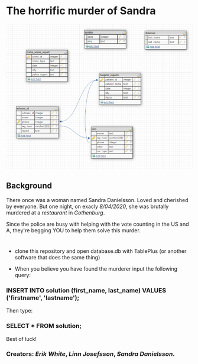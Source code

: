 # **The horrific murder of Sandra**

<img src="https://github.com/nausea87/SQL/blob/main/satupd.png">

## Background

There once was a woman named Sandra Danielsson. Loved and cherished
by everyone. But one night, on exacly _8/04/2020_, she was brutally murdered at a
_restaurant_ in _Gothenburg_.

Since the police are busy with helping with the vote counting
in the US and A, they're begging YOU to help them solve this murder.

#

- clone this repository and open database.db with TablePlus (or another
  software that does the same thing)

- When you believe you have found the murderer input the following query:

### INSERT INTO solution (first_name, last_name) VALUES ('firstname', 'lastname');

Then type:

### SELECT \* FROM solution;

Best of luck!

### **Creators**: _Erik White_, _Linn Josefsson_, _Sandra Danielsson_.
